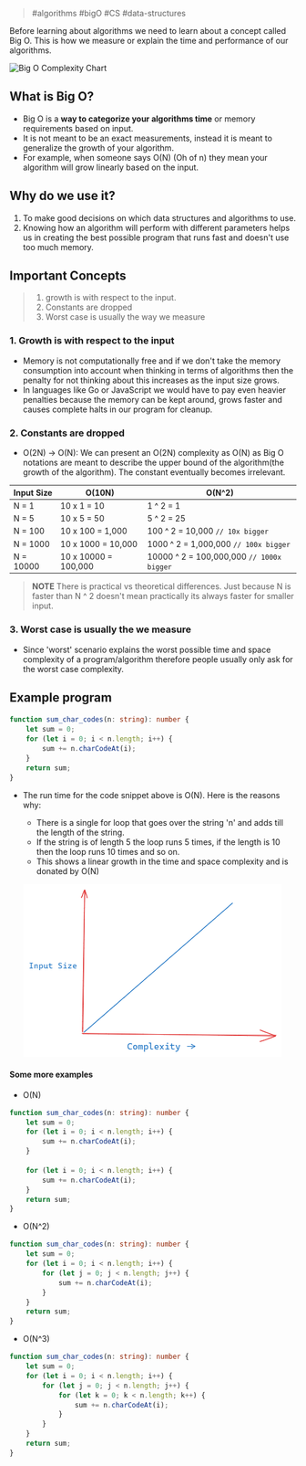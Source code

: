> #algorithms #bigO #CS #data-structures 

Before learning about algorithms we need to learn about a concept called Big O. This is how we measure or explain the time and performance of our algorithms.

![Big O Complexity Chart](https://he-s3.s3.amazonaws.com/media/uploads/ece920b.png)
## What is Big O?

- Big O is a **way to categorize your algorithms time** or memory requirements based on input.
- It is not meant to be an exact measurements, instead it is meant to generalize the growth of your algorithm.
- For example, when someone says O(N) (Oh of n) they mean your algorithm will grow linearly based on the input.
## Why do we use it?

1. To make good decisions on which data structures and algorithms to use.
2. Knowing how an algorithm will perform with different parameters helps us in creating the best possible program that runs fast and doesn't use too much memory.

## Important Concepts

> 1. growth is with respect to the input.
> 2. Constants are dropped
> 3. Worst case is usually the way we measure

### 1. Growth is with respect to the input

- Memory is not computationally free and if we don't take the memory consumption into account when thinking in terms of algorithms then the penalty for not thinking about this increases as the input size grows.
- In languages like Go or JavaScript we would have to pay even heavier penalties because the memory can be kept around, grows faster and causes complete halts in our program for cleanup.
### 2. Constants are dropped

- O(2N) -> O(N): We can present an O(2N) complexity as O(N) as Big O notations are meant to describe the upper bound of the algorithm(the growth of the algorithm). The constant eventually becomes irrelevant.

| Input Size | O(10N)                   | O(N^2)                                |
| ---------- | ------------------------ | ------------------------------------- |
| N = 1      | 10 x 1 = 10              | 1 ^ 2 = 1                             |
| N = 5      | 10 x 5 = 50              | 5 ^ 2 = 25                            |
| N = 100    | 10 x 100 = 1,000         | 100 ^ 2 = 10,000 `// 10x bigger`      |
| N = 1000   | 10 x 1000 = 10,000       | 1000 ^ 2 = 1,000,000 `// 100x bigger` |
| N = 10000  | 10 x 10000 = 100,000 | 10000 ^ 2 = 100,000,000 `// 1000x bigger`                                      |

> **NOTE**
> There is practical vs theoretical differences. Just because N is faster than N ^ 2 doesn't mean practically its always faster for smaller input.

### 3. Worst case is usually the we measure

- Since 'worst' scenario explains the worst possible time and space complexity of a program/algorithm therefore people usually only ask for the worst case complexity.
## Example program

```typescript
function sum_char_codes(n: string): number {
	let sum = 0;
	for (let i = 0; i < n.length; i++) {
		sum += n.charCodeAt(i);
	}
	return sum;
}
```
- The run time for the code snippet above is O(N). Here is the reasons why:
	- There is a single for loop that goes over the string 'n' and adds till the length of the string.
	- If the string is of length 5 the loop runs 5 times, if the length is 10 then the loop runs 10 times and so on.
	- This shows a linear growth in the time and space complexity and is donated by O(N)
	  
   ![O(N)](../images/linear-growth-complexity.png)

#### Some more examples

- O(N)
```typescript
function sum_char_codes(n: string): number {
	let sum = 0;
	for (let i = 0; i < n.length; i++) {
		sum += n.charCodeAt(i);
	}
	
	for (let i = 0; i < n.length; i++) {
		sum += n.charCodeAt(i);
	}
	return sum;
}
```

- O(N^2)

```typescript
function sum_char_codes(n: string): number {
	let sum = 0;
	for (let i = 0; i < n.length; i++) {
		for (let j = 0; j < n.length; j++) {
			sum += n.charCodeAt(i);
		}
	}
	return sum;
}
```

- O(N^3)
```typescript
function sum_char_codes(n: string): number {
	let sum = 0;
	for (let i = 0; i < n.length; i++) {
		for (let j = 0; j < n.length; j++) {
			for (let k = 0; k < n.length; k++) {
				sum += n.charCodeAt(i);
			}
		}
	}
	return sum;
}
```
